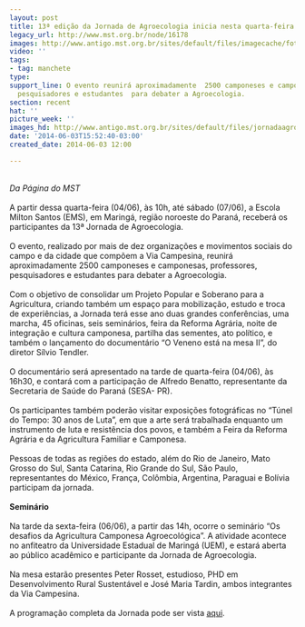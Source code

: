 ```yaml
---
layout: post
title: 13ª edição da Jornada de Agroecologia inicia nesta quarta-feira no PR
legacy_url: http://www.mst.org.br/node/16178
images: http://www.antigo.mst.org.br/sites/default/files/imagecache/foto_destaque/jornadaagro.jpg
video: ''
tags:
- tag: manchete
type: 
support_line: O evento reunirá aproximadamente  2500 camponeses e camponesas, professores,
  pesquisadores e estudantes  para debater a Agroecologia.
section: recent
hat: ''
picture_week: ''
images_hd: http://www.antigo.mst.org.br/sites/default/files/jornadaagro.jpg
date: '2014-06-03T15:52:40-03:00'
created_date: 2014-06-03 12:00

---
```

<p><br><em>Da Página do MST</em><br><br>A partir dessa quarta-feira (04/06), às 10h, até sábado (07/06), a Escola Milton Santos (EMS), em Maringá, região noroeste do Paraná, receberá os participantes da 13ª Jornada de Agroecologia.<br><br>O evento, realizado por mais de dez organizações e movimentos sociais do campo e da cidade que compõem a Via Campesina, reunirá aproximadamente 2500 camponeses e camponesas, professores, pesquisadores e estudantes para debater a Agroecologia.<br><br>Com o objetivo de consolidar um Projeto Popular e Soberano para a Agricultura, criando também um espaço para mobilização, estudo e troca de experiências, a Jornada terá esse ano duas grandes conferências, uma marcha, 45 oficinas, seis seminários, feira da Reforma Agrária, noite de integração e cultura camponesa, partilha das sementes, ato político, e também o lançamento do documentário “O Veneno está na mesa II”, do diretor Sílvio Tendler.<br><br>O documentário será apresentado na tarde de quarta-feira (04/06), às 16h30, e contará com a participação de Alfredo Benatto, representante da Secretaria de Saúde do Paraná (SESA- PR).<br><br>Os participantes também poderão visitar exposições fotográficas no “Túnel do Tempo: 30 anos de Luta”, em que a arte será trabalhada enquanto um instrumento de luta e resistência dos povos, e também a Feira da Reforma Agrária e da Agricultura Familiar e Camponesa.<br><br>Pessoas de todas as regiões do estado, além do Rio de Janeiro, Mato Grosso do Sul, Santa Catarina, Rio Grande do Sul, São Paulo, representantes do México, França, Colômbia, Argentina, Paraguai e Bolívia participam da jornada.<br><br><strong>Seminário<br></strong><br>Na tarde da sexta-feira (06/06), a partir das 14h, ocorre o seminário “Os desafios da Agricultura Camponesa Agroecológica”. A atividade acontece no anfiteatro da Universidade Estadual de Maringá (UEM), e estará aberta ao público acadêmico e participante da Jornada de Agroecologia.<br><br>Na mesa estarão presentes Peter Rosset, estudioso, PHD em Desenvolvimento Rural Sustentável e José Maria Tardin, ambos integrantes da Via Campesina.<br><br>A programação completa da Jornada pode ser vista <a href="http://jornadaagroecologia.com.br/">aqui</a>.<br>&nbsp;</p>
